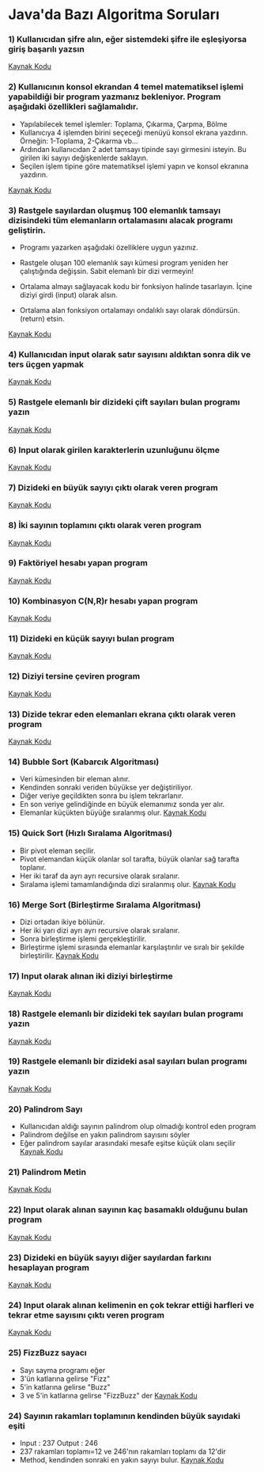 # Java'da Bazı Algoritma Soruları

### 1) Kullanıcıdan şifre alın, eğer sistemdeki şifre ile eşleşiyorsa giriş başarılı yazsın

[Kaynak Kodu](https://github.com/EmreSezr/javaAlgorithm/blob/master/src/main/java/org/emresezer/A1/PasswordMatch.java)

### 2) Kullanıcının konsol ekrandan 4 temel matematiksel işlemi yapabildiği bir program yazmanız bekleniyor. Program aşağıdaki özellikleri sağlamalıdır.
* Yapılabilecek temel işlemler: Toplama, Çıkarma, Çarpma, Bölme
* Kullanıcıya 4 işlemden birini seçeceği menüyü konsol ekrana yazdırın. Örneğin: 1-Toplama, 2-Çıkarma vb…
* Ardından kullanıcıdan 2 adet tamsayı tipinde sayı girmesini isteyin. Bu girilen iki sayıyı değişkenlerde saklayın.
* Seçilen işlem tipine göre matematiksel işlemi yapın ve konsol ekranına yazdırın.

[Kaynak Kodu](https://github.com/EmreSezr/javaAlgorithm/blob/master/src/main/java/org/emresezer/A2/BasicCalculator.java)

### 3) Rastgele sayılardan oluşmuş 100 elemanlık tamsayı dizisindeki tüm elemanların ortalamasını alacak programı geliştirin.
* Programı yazarken aşağıdaki özelliklere uygun yazınız.

* Rastgele oluşan 100 elemanlık sayı kümesi program yeniden her çalıştığında değişsin. Sabit elemanlı bir dizi vermeyin!
* Ortalama almayı sağlayacak kodu bir fonksiyon halinde tasarlayın. İçine diziyi girdi (input) olarak alsın.
* Ortalama alan fonksiyon ortalamayı ondalıklı sayı olarak döndürsün. (return) etsin.
  
[Kaynak Kodu](https://github.com/EmreSezr/javaAlgorithm/blob/master/src/main/java/org/emresezer/A3/AverageOfSeries.java)

### 4) Kullanıcıdan input olarak satır sayısını aldıktan sonra dik ve ters üçgen yapmak
[Kaynak Kodu](https://github.com/EmreSezr/javaAlgorithm/blob/master/src/main/java/org/emresezer/A4/MakeATriangle.java)

### 5) Rastgele elemanlı bir dizideki  çift sayıları bulan programı yazın
[Kaynak Kodu](https://github.com/EmreSezr/javaAlgorithm/blob/master/src/main/java/org/emresezer/A5/FindEven.java)

### 6) Input olarak girilen karakterlerin uzunluğunu ölçme
[Kaynak Kodu](https://github.com/EmreSezr/javaAlgorithm/blob/master/src/main/java/org/emresezer/A6/WordLength.java)

### 7) Dizideki en büyük sayıyı çıktı olarak veren program
[Kaynak Kodu](https://github.com/EmreSezr/javaAlgorithm/blob/master/src/main/java/org/emresezer/A7/BiggestNumber.java)

### 8) İki sayının toplamını çıktı olarak veren program
[Kaynak Kodu](https://github.com/EmreSezr/javaAlgorithm/blob/master/src/main/java/org/emresezer/A8/SumOfTwo.java)

### 9) Faktöriyel hesabı yapan program
[Kaynak Kodu](https://github.com/EmreSezr/javaAlgorithm/blob/master/src/main/java/org/emresezer/A9/Factorial.java)

### 10) Kombinasyon C(N,R)r hesabı yapan program
[Kaynak Kodu](https://github.com/EmreSezr/javaAlgorithm/blob/master/src/main/java/org/emresezer/B1/Combinations.java)

### 11) Dizideki en küçük sayıyı bulan program
[Kaynak Kodu](https://github.com/EmreSezr/javaAlgorithm/blob/master/src/main/java/org/emresezer/B2/SmallestNumber.java)

### 12) Diziyi tersine çeviren program 
[Kaynak Kodu](https://github.com/EmreSezr/javaAlgorithm/blob/master/src/main/java/org/emresezer/B3/ReverseArray.java)

### 13) Dizide tekrar eden elemanları  ekrana çıktı olarak veren program
[Kaynak Kodu](https://github.com/EmreSezr/javaAlgorithm/blob/master/src/main/java/org/emresezer/B4/RepeatingElements.java)

### 14) Bubble Sort (Kabarcık Algoritması) 
* Veri kümesinden bir eleman alınır.
* Kendinden sonraki veriden büyükse yer değiştiriliyor.
* Diğer veriye geçildikten sonra bu işlem tekrarlanır.
* En son veriye gelindiğinde en büyük elemanımız sonda yer alır.
* Elemanlar küçükten büyüğe sıralanmış olur.
[Kaynak Kodu](https://github.com/EmreSezr/javaAlgorithm/blob/master/src/main/java/org/emresezer/B5/BubbleSortAlgorithm.java)


### 15) Quick Sort (Hızlı Sıralama Algoritması)
* Bir pivot eleman seçilir.
* Pivot elemandan küçük olanlar sol tarafta, büyük olanlar sağ tarafta toplanır.
* Her iki taraf da ayrı ayrı recursive olarak sıralanır.
* Sıralama işlemi tamamlandığında dizi sıralanmış olur.
[Kaynak Kodu](https://github.com/EmreSezr/javaAlgorithm/blob/master/src/main/java/org/emresezer/B6/QuickSortAlgorithm.java)


### 16) Merge Sort (Birleştirme Sıralama Algoritması)
* Dizi ortadan ikiye bölünür.
* Her iki yarı dizi ayrı ayrı recursive olarak sıralanır.
* Sonra birleştirme işlemi gerçekleştirilir.
* Birleştirme işlemi sırasında elemanlar karşılaştırılır ve sıralı bir şekilde birleştirilir.
[Kaynak Kodu](https://github.com/EmreSezr/javaAlgorithm/blob/master/src/main/java/org/emresezer/B7/MergeSortAlgorithm.java)

### 17) Input olarak alınan iki diziyi birleştirme
[Kaynak Kodu](https://github.com/EmreSezr/javaAlgorithm/blob/master/src/main/java/org/emresezer/B8/MergeLists.java)

### 18) Rastgele elemanlı bir dizideki  tek sayıları bulan programı yazın
[Kaynak Kodu](https://github.com/EmreSezr/javaAlgorithm/blob/master/src/main/java/org/emresezer/B9/FindOdd.java)

### 19) Rastgele elemanlı bir dizideki  asal sayıları bulan programı yazın
[Kaynak Kodu](https://github.com/EmreSezr/javaAlgorithm/blob/master/src/main/java/org/emresezer/C1/PrimeNumbers.java)

### 20) Palindrom Sayı
* Kullanıcıdan aldığı sayının palindrom olup olmadığı kontrol eden program
* Palindrom değilse en yakın palindrom sayısını söyler
* Eğer palindrom sayılar arasındaki mesafe eşitse küçük olanı seçilir
[Kaynak Kodu](https://github.com/EmreSezr/javaAlgorithm/blob/master/src/main/java/org/emresezer/C2/NearestPalindromeNumber.java)

### 21) Palindrom Metin
[Kaynak Kodu](https://github.com/EmreSezr/javaAlgorithm/blob/master/src/main/java/org/emresezer/C3/PalindromeText.java)

### 22) Input olarak alınan sayının kaç basamaklı olduğunu bulan program
[Kaynak Kodu](https://github.com/EmreSezr/javaAlgorithm/blob/master/src/main/java/org/emresezer/C4/DigitCount.java)

### 23) Dizideki en büyük sayıyı diğer sayılardan farkını hesaplayan program
[Kaynak Kodu](https://github.com/EmreSezr/javaAlgorithm/blob/master/src/main/java/org/emresezer/C5/DifferenceOfHighestNumber.java)

### 24) Input olarak alınan kelimenin en çok tekrar ettiği harfleri ve tekrar etme sayısını çıktı veren program 
[Kaynak Kodu](https://github.com/EmreSezr/javaAlgorithm/blob/master/src/main/java/org/emresezer/C6/MostUsedWords.java)

### 25) FizzBuzz sayacı
* Sayı sayma programı eğer
* 3'ün katlarına gelirse "Fizz"
* 5'in katlarına gelirse "Buzz"
* 3 ve 5'in katlarına gelirse "FizzBuzz" der
[Kaynak Kodu](https://github.com/EmreSezr/javaAlgorithm/blob/master/src/main/java/org/emresezer/C7/FizzBuzz.java)

### 24) Sayının rakamları toplamının kendinden büyük sayıdaki eşiti
* Input : 237    Output : 246
* 237 rakamları toplamı=12 ve 246'nın rakamları toplamı da 12'dir
* Method, kendinden sonraki en yakın sayıyı bulur.
[Kaynak Kodu](https://github.com/EmreSezr/javaAlgorithm/blob/master/src/main/java/org/emresezer/D1/SumOfDigits.java)










   
